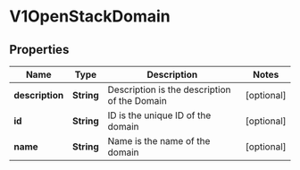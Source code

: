 # V1OpenStackDomain

## Properties
Name | Type | Description | Notes
------------ | ------------- | ------------- | -------------
**description** | **String** | Description is the description of the Domain |  [optional]
**id** | **String** | ID is the unique ID of the domain |  [optional]
**name** | **String** | Name is the name of the domain |  [optional]
